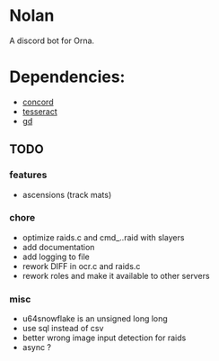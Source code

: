 # Nolan
A discord bot for Orna.

# Dependencies:
- [concord](https://github.com/Cogmasters/concord)
- [tesseract](https://github.com/tesseract-ocr/tesseract)
- [gd](https://github.com/libgd/libgd)

## TODO

### features
- ascensions (track mats)

### chore
- optimize raids.c and cmd_..raid with slayers
- add documentation
- add logging to file
- rework DIFF in ocr.c and raids.c
- rework roles and make it available to other servers

### misc
- u64snowflake is an unsigned long long
- use sql instead of csv
- better wrong image input detection for raids
- async ?
